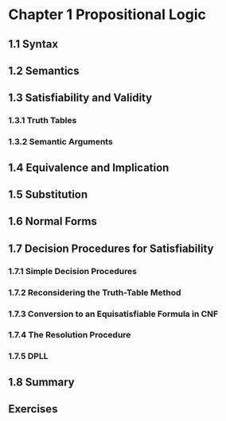 # Chapter 1 Propositional Logic

<!-- toc -->

## 1.1 Syntax

## 1.2 Semantics

## 1.3 Satisfiability and Validity

### 1.3.1 Truth Tables

### 1.3.2 Semantic Arguments

## 1.4 Equivalence and Implication

## 1.5 Substitution

## 1.6 Normal Forms

## 1.7 Decision Procedures for Satisfiability

### 1.7.1 Simple Decision Procedures

### 1.7.2 Reconsidering the Truth-Table Method

### 1.7.3 Conversion to an Equisatisfiable Formula in CNF

### 1.7.4 The Resolution Procedure

### 1.7.5 DPLL

## 1.8 Summary

## Exercises
